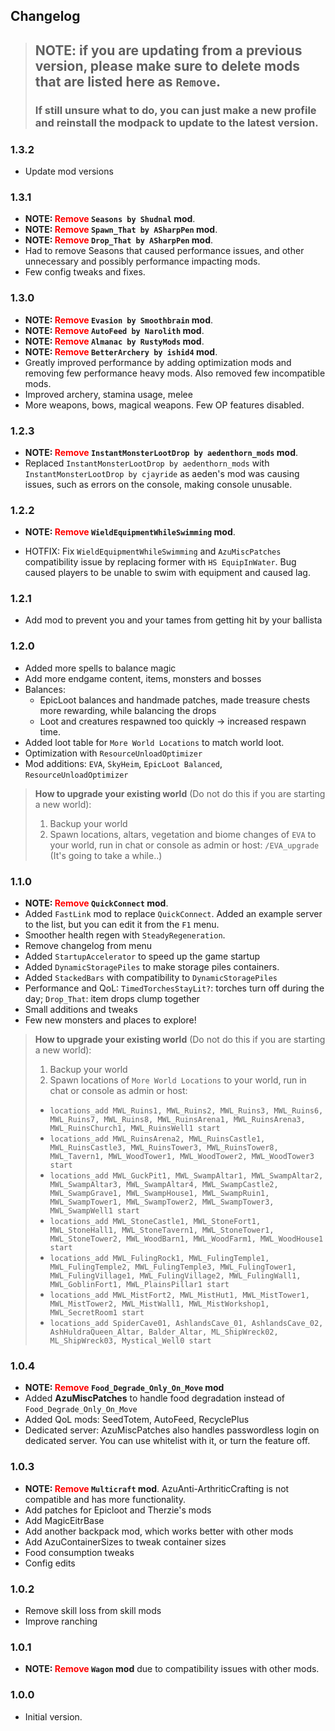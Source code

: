 ## Changelog

> ## NOTE: if you are updating from a previous version, please make sure to delete mods that are listed here as `Remove`.
> ### If still unsure what to do, you can just make a new profile and reinstall the modpack to update to the latest version.

### 1.3.2
- Update mod versions

### 1.3.1
- **NOTE: <span style="color:red"> Remove</span> `Seasons by Shudnal` mod**.
- **NOTE: <span style="color:red"> Remove</span> `Spawn_That by ASharpPen` mod**.
- **NOTE: <span style="color:red"> Remove</span> `Drop_That by ASharpPen` mod**.
- Had to remove Seasons that caused performance issues, and other unnecessary and possibly performance impacting mods.
- Few config tweaks and fixes.

### 1.3.0
- **NOTE: <span style="color:red"> Remove</span> `Evasion by Smoothbrain` mod**.
- **NOTE: <span style="color:red"> Remove</span> `AutoFeed by Narolith` mod**.
- **NOTE: <span style="color:red"> Remove</span> `Almanac by RustyMods` mod**.
- **NOTE: <span style="color:red"> Remove</span> `BetterArchery by ishid4` mod**.
- Greatly improved performance by adding optimization mods and removing few performance heavy mods. Also removed few incompatible mods.
- Improved archery, stamina usage, melee
- More weapons, bows, magical weapons. Few OP features disabled.

### 1.2.3
* **NOTE: <span style="color:red"> Remove</span> `InstantMonsterLootDrop by aedenthorn_mods` mod**.
* Replaced `InstantMonsterLootDrop by aedenthorn_mods` with `InstantMonsterLootDrop by cjayride` as aeden's mod was causing issues, such as errors on the console, making console unusable.

### 1.2.2
* **NOTE: <span style="color:red"> Remove</span> `WieldEquipmentWhileSwimming` mod**.
- HOTFIX: Fix `WieldEquipmentWhileSwimming` and `AzuMiscPatches` compatibility issue by replacing former with `HS EquipInWater`. Bug caused players to be unable to swim with equipment and caused lag.

### 1.2.1
- Add mod to prevent you and your tames from getting hit by your ballista

### 1.2.0
* Added more spells to balance magic
* Add more endgame content, items, monsters and bosses
* Balances:
  - EpicLoot balances and handmade patches, made treasure chests more rewarding, while balancing the drops
  - Loot and creatures respawned too quickly -> increased respawn time.
* Added loot table for `More World Locations` to match world loot.
* Optimization with `ResourceUnloadOptimizer`
* Mod additions: `EVA`, `SkyHeim`, `EpicLoot Balanced`, `ResourceUnloadOptimizer`

> **How to upgrade your existing world** (Do not do this if you are starting a new world):
> 1. Backup your world
> 2. Spawn locations, altars, vegetation and biome changes of `EVA` to your world, run in chat or console as admin or host:
> `/EVA_upgrade` (It's going to take a while..)

### 1.1.0
* **NOTE: <span style="color:red"> Remove</span> `QuickConnect` mod**.
* Added `FastLink` mod to replace `QuickConnect`. Added an example server to the list, but you can edit it from the `F1` menu.
* Smoother health regen with `SteadyRegeneration`.
* Remove changelog from menu
* Added `StartupAccelerator` to speed up the game startup
* Added `DynamicStoragePiles` to make storage piles containers.
* Added `StackedBars` with compatibility to `DynamicStoragePiles`
* Performance and QoL: `TimedTorchesStayLit?`: torches turn off during the day; `Drop_That`: item drops clump together
* Small additions and tweaks
* Few new monsters and places to explore!

> **How to upgrade your existing world** (Do not do this if you are starting a new world):
> 1. Backup your world
> 2. Spawn locations of `More World Locations` to your world, run in chat or console as admin or host:
> - `locations_add MWL_Ruins1, MWL_Ruins2, MWL_Ruins3, MWL_Ruins6, MWL_Ruins7, MWL_Ruins8, MWL_RuinsArena1, MWL_RuinsArena3, MWL_RuinsChurch1, MWL_RuinsWell1 start`
> - `locations_add MWL_RuinsArena2, MWL_RuinsCastle1, MWL_RuinsCastle3, MWL_RuinsTower3, MWL_RuinsTower8, MWL_Tavern1, MWL_WoodTower1, MWL_WoodTower2, MWL_WoodTower3 start`
> - `locations_add MWL_GuckPit1, MWL_SwampAltar1, MWL_SwampAltar2, MWL_SwampAltar3, MWL_SwampAltar4, MWL_SwampCastle2, MWL_SwampGrave1, MWL_SwampHouse1, MWL_SwampRuin1, MWL_SwampTower1, MWL_SwampTower2, MWL_SwampTower3, MWL_SwampWell1 start`
> - `locations_add MWL_StoneCastle1, MWL_StoneFort1, MWL_StoneHall1, MWL_StoneTavern1, MWL_StoneTower1, MWL_StoneTower2, MWL_WoodBarn1, MWL_WoodFarm1, MWL_WoodHouse1 start`
> - `locations_add MWL_FulingRock1, MWL_FulingTemple1, MWL_FulingTemple2, MWL_FulingTemple3, MWL_FulingTower1, MWL_FulingVillage1, MWL_FulingVillage2, MWL_FulingWall1, MWL_GoblinFort1, MWL_PlainsPillar1 start`
> - `locations_add MWL_MistFort2, MWL_MistHut1, MWL_MistTower1, MWL_MistTower2, MWL_MistWall1, MWL_MistWorkshop1, MWL_SecretRoom1 start`
> - `locations_add SpiderCave01, AshlandsCave_01, AshlandsCave_02, AshHuldraQueen_Altar, Balder_Altar, ML_ShipWreck02, ML_ShipWreck03, Mystical_Well0 start` 
> 
### 1.0.4
* **NOTE: <span style="color:red"> Remove</span> `Food_Degrade_Only_On_Move` mod**
* Added **AzuMiscPatches** to handle food degradation instead of `Food_Degrade_Only_On_Move`
* Added QoL mods: SeedTotem, AutoFeed, RecyclePlus
* Dedicated server: AzuMiscPatches also handles passwordless login on dedicated server. You can use whitelist with it, or turn the feature off.

### 1.0.3
* **NOTE: <span style="color:red"> Remove</span> `Multicraft` mod**. AzuAnti-ArthriticCrafting is not compatible and has more functionality.
* Add patches for Epicloot and Therzie's mods
* Add MagicEitrBase
* Add another backpack mod, which works better with other mods
* Add AzuContainerSizes to tweak container sizes
* Food consumption tweaks
* Config edits

### 1.0.2
* Remove skill loss from skill mods
* Improve ranching

### 1.0.1
* **NOTE: <span style="color:red"> Remove</span> `Wagon` mod** due to compatibility issues with other mods.

### 1.0.0
* Initial version.